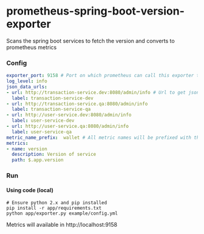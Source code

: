 # prometheus-spring-boot-version-exporter

Scans the spring boot services to fetch the version and converts to prometheus metrics 


### Config

```yml
exporter_port: 9158 # Port on which prometheus can call this exporter to get metrics
log_level: info
json_data_urls:
- url: http://transaction-service.dev:8080/admin/info # Url to get json data used for fetching metric values 
  label: transaction-service-dev
- url: http://transaction-service.qa:8080/admin/info 
  label: transaction-service-qa
- url: http://user-service.dev:8080/admin/info 
  label: user-service-dev
- url: http://user-service.qa:8080/admin/info 
  label: user-service-qa
metric_name_prefix:  wallet # All metric names will be prefixed with this value
metrics:
- name: version 
  description: Version of service
  path: $.app.version
```


### Run

#### Using code (local)

```
# Ensure python 2.x and pip installed
pip install -r app/requirements.txt
python app/exporter.py example/config.yml
```


Metrics will available in http://localhost:9158



